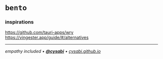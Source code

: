 # `bento`

### inspirations
https://github.com/tauri-apps/wry
https://vingester.app/guide/#/alternatives

---

*empathy included • [**@cysabi**](https://github.com/cysabi) • [cysabi.github.io](https://cysabi.github.io)*
